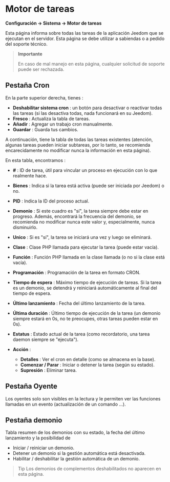 # Motor de tareas
**Configuración → Sistema → Motor de tareas**

Esta página informa sobre todas las tareas de la aplicación Jeedom que se ejecutan en el servidor.
Esta página se debe utilizar a sabiendas o a pedido del soporte técnico.

> **Importante**
>
> En caso de mal manejo en esta página, cualquier solicitud de soporte puede ser rechazada.

## Pestaña Cron

En la parte superior derecha, tienes :

- **Deshabilitar sistema cron** : un botón para desactivar o reactivar todas las tareas (si las desactiva todas, nada funcionará en su Jeedom).
- **Fresco** : Actualiza la tabla de tareas.
- **Añadir** : Agregar un trabajo cron manualmente.
- **Guardar** : Guarda tus cambios.

A continuación, tiene la tabla de todas las tareas existentes (atención, algunas tareas pueden iniciar subtareas, por lo tanto, se recomienda encarecidamente no modificar nunca la información en esta página).

En esta tabla, encontramos :

- **\#** : ID de tarea, útil para vincular un proceso en ejecución con lo que realmente hace.
- **Bienes** : Indica si la tarea está activa (puede ser iniciada por Jeedom) o no.
- **PID** : Indica la ID del proceso actual.
- **Demonio** : Si este cuadro es &quot;sí&quot;, la tarea siempre debe estar en progreso. Además, encontrará la frecuencia del demonio, se recomienda no modificar nunca este valor y, especialmente, nunca disminuirlo.
- **Unico** : Si es &quot;sí&quot;, la tarea se iniciará una vez y luego se eliminará.
- **Clase** : Clase PHP llamada para ejecutar la tarea (puede estar vacía).
- **Función** : Función PHP llamada en la clase llamada (o no si la clase está vacía).
- **Programación** : Programación de la tarea en formato CRON.
- **Tiempo de espera** : Máximo tiempo de ejecución de tareas. Si la tarea es un demonio, se detendrá y reiniciará automáticamente al final del tiempo de espera.
- **Último lanzamiento** : Fecha del último lanzamiento de la tarea.
- **Última duración** : Último tiempo de ejecución de la tarea (un demonio siempre estará en 0s, no te preocupes, otras tareas pueden estar en 0s).
- **Estatus** : Estado actual de la tarea (como recordatorio, una tarea daemon siempre se &quot;ejecuta&quot;).

- **Acción** :
    - **Detalles** : Ver el cron en detalle (como se almacena en la base).
    - **Comenzar / Parar** : Iniciar o detener la tarea (según su estado).
    - **Supresión** : Eliminar tarea.


## Pestaña Oyente

Los oyentes solo son visibles en la lectura y le permiten ver las funciones llamadas en un evento (actualización de un comando ...).

## Pestaña demonio

Tabla resumen de los demonios con su estado, la fecha del último lanzamiento y la posibilidad de
- Iniciar / reiniciar un demonio.
- Detener un demonio si la gestión automática está desactivada.
- Habilitar / deshabilitar la gestión automática de un demonio.

> Tip
> Los demonios de complementos deshabilitados no aparecen en esta página.